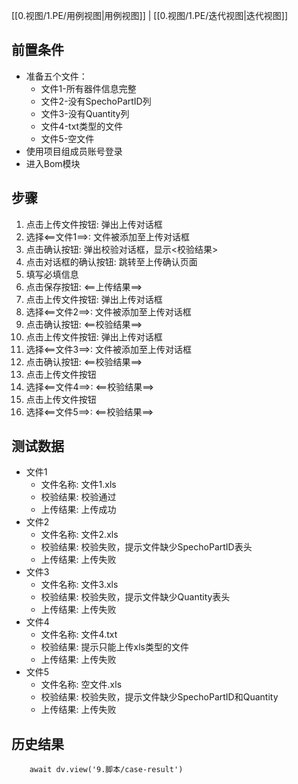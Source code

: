 [[0.视图/1.PE/用例视图|用例视图]] | [[0.视图/1.PE/迭代视图|迭代视图]]

## 前置条件

- 准备五个文件：
	- 文件1-所有器件信息完整
	- 文件2-没有SpechoPartID列
	- 文件3-没有Quantity列
	- 文件4-txt类型的文件
	- 文件5-空文件
- 使用项目组成员账号登录
- 进入Bom模块

## 步骤

1. 点击上传文件按钮: 弹出上传对话框
2. 选择<==文件1==>: 文件被添加至上传对话框
3. 点击确认按钮: 弹出校验对话框，显示<校验结果>
4. 点击对话框的确认按钮: 跳转至上传确认页面
5. 填写必填信息
6. 点击保存按钮: <==上传结果==>
7. 点击上传文件按钮: 弹出上传对话框
8. 选择<==文件2==>: 文件被添加至上传对话框
9. 点击确认按钮: <==校验结果==>
11. 点击上传文件按钮: 弹出上传对话框
12. 选择<==文件3==>: 文件被添加至上传对话框
13. 点击确认按钮: <==校验结果==>
15. 点击上传文件按钮
16. 选择<==文件4==>: <==校验结果==>
17. 点击上传文件按钮
18. 选择<==文件5==>: <==校验结果==>

## 测试数据

- 文件1
	- 文件名称: 文件1.xls
	- 校验结果: 校验通过
	- 上传结果: 上传成功
- 文件2
	- 文件名称: 文件2.xls
	- 校验结果: 校验失败，提示文件缺少SpechoPartID表头
	- 上传结果: 上传失败
- 文件3
	- 文件名称: 文件3.xls
	- 校验结果: 校验失败，提示文件缺少Quantity表头
	- 上传结果: 上传失败
- 文件4
	- 文件名称: 文件4.txt
	- 校验结果: 提示只能上传xls类型的文件
	- 上传结果: 上传失败
- 文件5
	- 文件名称: 空文件.xls
	- 校验结果: 校验失败，提示文件缺少SpechoPartID和Quantity
	- 上传结果: 上传失败

## 历史结果

```dataviewjs
    await dv.view('9.脚本/case-result')
```
